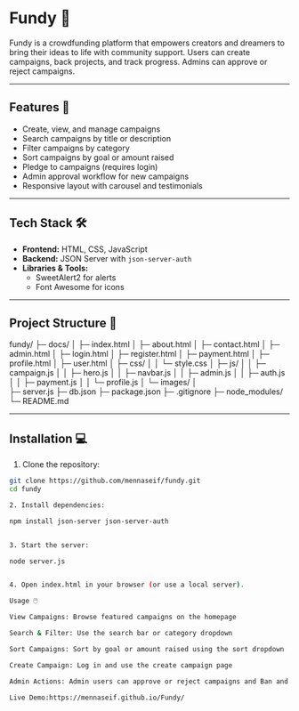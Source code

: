 # Fundy 🌟

Fundy is a crowdfunding platform that empowers creators and dreamers to bring their ideas to life with community support. Users can create campaigns, back projects, and track progress. Admins can approve or reject campaigns.  

---

## Features 🚀

- Create, view, and manage campaigns  
- Search campaigns by title or description  
- Filter campaigns by category  
- Sort campaigns by goal or amount raised  
- Pledge to campaigns (requires login)  
- Admin approval workflow for new campaigns  
- Responsive layout with carousel and testimonials  

---

## Tech Stack 🛠️

- **Frontend:** HTML, CSS, JavaScript  
- **Backend:** JSON Server with `json-server-auth`  
- **Libraries & Tools:**  
  - SweetAlert2 for alerts  
  - Font Awesome for icons  

---

## Project Structure 📂

fundy/
├─ docs/
│   ├─ index.html
│   ├─ about.html
│   ├─ contact.html
│   ├─ admin.html
│   ├─ login.html
│   ├─ register.html
│   ├─ payment.html
│   ├─ profile.html
│   ├─ user.html
│   ├─ css/
│   │   └─ style.css
│   ├─ js/
│   │   ├─ campaign.js
│   │   ├─ hero.js
│   │   ├─ navbar.js
│   │   ├─ admin.js
│   │   ├─ auth.js
│   │   ├─ payment.js
│   │   └─ profile.js
│   └─ images/
│       
├─ server.js
├─ db.json
├─ package.json
├─ .gitignore
├─ node_modules/
└─ README.md



---

## Installation 💻

1. Clone the repository:  
```bash
git clone https://github.com/mennaseif/fundy.git
cd fundy

2. Install dependencies:

npm install json-server json-server-auth


3. Start the server:

node server.js


4. Open index.html in your browser (or use a local server).

Usage 🖱️

View Campaigns: Browse featured campaigns on the homepage

Search & Filter: Use the search bar or category dropdown

Sort Campaigns: Sort by goal or amount raised using the sort dropdown

Create Campaign: Log in and use the create campaign page

Admin Actions: Admin users can approve or reject campaigns and Ban and Unban users

Live Demo:https://mennaseif.github.io/Fundy/

